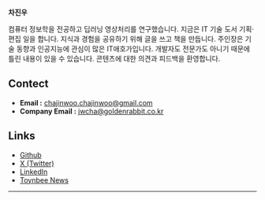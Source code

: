 
**차진우**

컴퓨터 정보학을 전공하고 딥러닝 영상처리를 연구했습니다. 지금은 IT 기술 도서 기획·편집 일을 합니다. 지식과 경험을 공유하기 위해 글을 쓰고 책을 만듭니다. 
주인장은 기술 동향과 인공지능에 관심이 많은 IT애호가입니다. 개발자도 전문가도 아니기 때문에 틀린 내용이 있을 수 있습니다. 콘텐츠에 대한 의견과 피드백을 환영합니다.

## Contect 

- **Email :** chajinwoo.chajinwoo@gmail.com
- **Company Email :** jwcha@goldenrabbit.co.kr

## Links 

- [Github](https://github.com/startedourmission)
- [X (Twitter)](https://x.com/started_our_mis?s=21)
- [LinkedIn](https://www.linkedin.com/in/진우-차-a663a7368/)
- [Toynbee News](https://attempter.vercel.app/)


---
